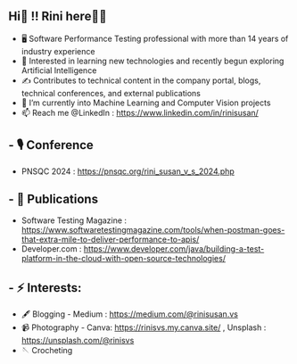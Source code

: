 ## Hi👋 !! Rini here🙋‍♀️

<!--
**rinisvs/rinisvs** is a ✨ _special_ ✨ repository because its `README.md` (this file) appears on your GitHub profile.
-->

- 🖥️ Software Performance Testing professional with more than 14 years of industry experience
- 🌱 Interested in learning new technologies and recently begun exploring Artificial Intelligence
- ✍️ Contributes to technical content in the company portal, blogs, technical conferences, and external publications
- 🔭 I’m currently into Machine Learning and Computer Vision projects
- 📫 Reach me @LinkedIn : https://www.linkedin.com/in/rinisusan/


## - 🎙️ Conference
   -   PNSQC 2024 : https://pnsqc.org/rini_susan_v_s_2024.php
## - 📖 Publications
   - Software Testing Magazine : https://www.softwaretestingmagazine.com/tools/when-postman-goes-that-extra-mile-to-deliver-performance-to-apis/
   - Developer.com : https://www.developer.com/java/building-a-test-platform-in-the-cloud-with-open-source-technologies/

  
## - ⚡ Interests:
   - 🖋️ Blogging -
     Medium : https://medium.com/@rinisusan.vs
  - 📹 Photography - 
    Canva: https://rinisvs.my.canva.site/ ,
    Unsplash : https://unsplash.com/@rinisvs
  - 🪡 Crocheting
     

